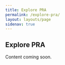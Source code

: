 ```yaml
---
title: Explore PRA
permalink: /explore-pra/
layout: layouts/page
sidenav: true
---
```


## Explore PRA

Content coming soon.